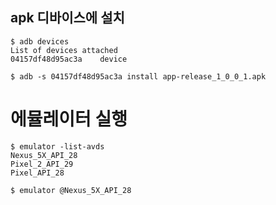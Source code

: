 ## apk 디바이스에 설치

```
$ adb devices
List of devices attached
04157df48d95ac3a	device

$ adb -s 04157df48d95ac3a install app-release_1_0_0_1.apk 
```

# 에뮬레이터 실행
```
$ emulator -list-avds
Nexus_5X_API_28
Pixel_2_API_29
Pixel_API_28

$ emulator @Nexus_5X_API_28
```
